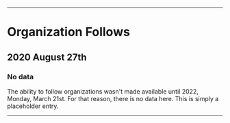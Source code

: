 
***

# Organization Follows

## 2020 August 27th

### No data

The ability to follow organizations wasn't made available until 2022, Monday, March 21st. For that reason, there is no data here. This is simply a placeholder entry.

***
